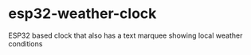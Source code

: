 # esp32-weather-clock
ESP32 based clock that also has a text marquee showing local weather conditions

